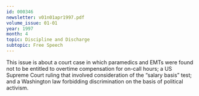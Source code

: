 ```yaml
---
id: 000346
newsletter: v01n01apr1997.pdf
volume_issue: 01-01
year: 1997
month: 4
topic: Discipline and Discharge
subtopic: Free Speech
---
```


This issue is about a court case in which paramedics and EMTs were found not to be entitled to overtime compensation for on-call hours; a US Supreme Court ruling that involved consideration of the “salary basis” test; and a Washington law forbidding discrimination on the basis of political activism.